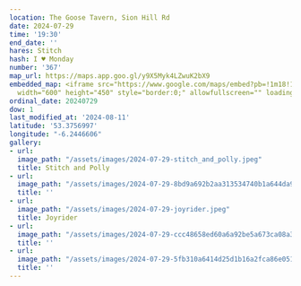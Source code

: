 ```yaml
---
location: The Goose Tavern, Sion Hill Rd
date: 2024-07-29
time: '19:30'
end_date: ''
hares: Stitch
hash: I ♥ Monday
number: '367'
map_url: https://maps.app.goo.gl/y9X5Myk4LZwuK2bX9
embedded_map: <iframe src="https://www.google.com/maps/embed?pb=!1m18!1m12!1m3!1d2380.187212946127!2d-6.244660606469935!3d53.37569970086994!2m3!1f0!2f0!3f0!3m2!1i1024!2i768!4f13.1!3m3!1m2!1s0x48670e46cd79be05%3A0x851c531f1d45c7e0!2sThe%20Goose%20Tavern!5e0!3m2!1sen!2sus!4v1718917497362!5m2!1sen!2sus"
  width="600" height="450" style="border:0;" allowfullscreen="" loading="lazy" referrerpolicy="no-referrer-when-downgrade"></iframe>
ordinal_date: 20240729
dow: 1
last_modified_at: '2024-08-11'
latitude: '53.3756997'
longitude: "-6.2446606"
gallery:
- url:
  image_path: "/assets/images/2024-07-29-stitch_and_polly.jpeg"
  title: Stitch and Polly
- url:
  image_path: "/assets/images/2024-07-29-8bd9a692b2aa313534740b1a644da926.jpeg"
  title: ''
- url:
  image_path: "/assets/images/2024-07-29-joyrider.jpeg"
  title: Joyrider
- url:
  image_path: "/assets/images/2024-07-29-ccc48658ed60a6a92be5a673ca08a319.jpeg"
  title: ''
- url:
  image_path: "/assets/images/2024-07-29-5fb310a6414d25d1b16a2fca86e051b5.jpeg"
  title: ''
---
```


